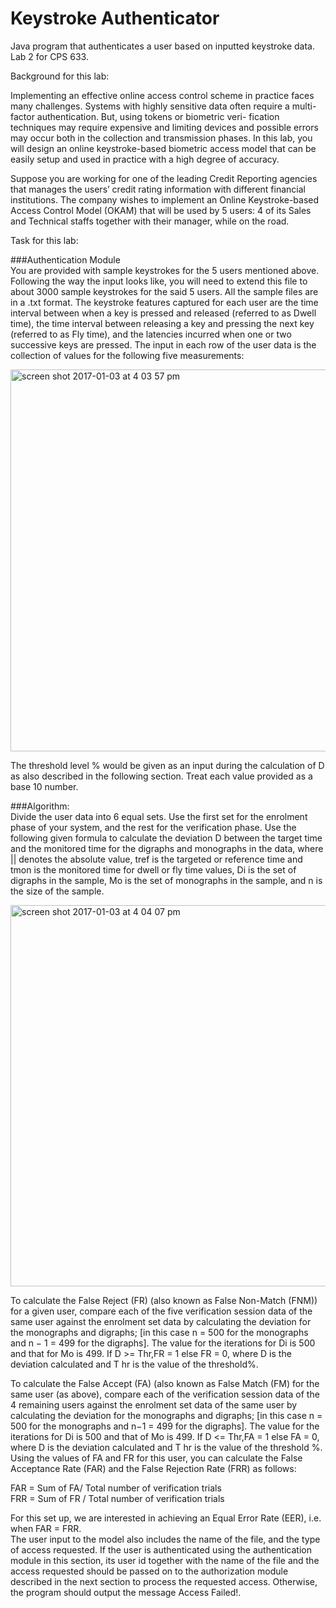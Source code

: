 # Keystroke Authenticator
Java program that authenticates a user based on inputted keystroke data. Lab 2 for CPS 633.

Background for this lab:

Implementing an effective online access control scheme in practice faces many challenges. Systems with highly sensitive data often require a multi-factor authentication. But, using tokens or biometric veri- fication techniques may require expensive and limiting devices and possible errors may occur both in the collection and transmission phases. In this lab, you will design an online keystroke-based biometric access model that can be easily setup and used in practice with a high degree of accuracy.

Suppose you are working for one of the leading Credit Reporting agencies that manages the users’ credit rating information with different financial institutions. The company wishes to implement an Online Keystroke-based Access Control Model (OKAM) that will be used by 5 users: 4 of its Sales and Technical staffs together with their manager, while on the road. 


Task for this lab:


###Authentication Module  
You are provided with sample keystrokes for the 5 users mentioned above. Following the way the input looks like, you will need to extend this file to about 3000 sample keystrokes for the said 5 users. All the sample files are in a .txt format. The keystroke features captured for each user are the time interval between when a key is pressed and released (referred to as Dwell time), the time interval between releasing a key and pressing the next key (referred to as Fly time), and the latencies incurred when one or two successive keys are pressed. The input in each row of the user data is the collection of values for the following five measurements:


<img width="611" alt="screen shot 2017-01-03 at 4 03 57 pm" src="https://cloud.githubusercontent.com/assets/15040875/21623301/b63fe298-d1cf-11e6-8cfc-10247d9fd263.png">


The threshold level % would be given as an input during the calculation of D as also described in the following section. Treat each value provided as a base 10 number.


###Algorithm:  
Divide the user data into 6 equal sets. Use the first set for the enrolment phase of your system, and the rest for the verification phase. Use the following given formula to calculate the deviation D between the target time and the monitored time for the digraphs and monographs in the data, where || denotes the absolute value, tref is the targeted or reference time and tmon is the monitored time for dwell or fly time values, Di is the set of digraphs in the sample, Mo is the set of monographs in the sample, and n is the size of the sample.


<img width="610" alt="screen shot 2017-01-03 at 4 04 07 pm" src="https://cloud.githubusercontent.com/assets/15040875/21623306/b9ccd6e6-d1cf-11e6-8ee2-88bcfd9f4d25.png">


To calculate the False Reject (FR) (also known as False Non-Match (FNM)) for a given user, compare each of the five verification session data of the same user against the enrolment set data by calculating the deviation for the monographs and digraphs; [in this case n = 500 for the monographs and n − 1 = 499 for the digraphs]. The value for the iterations for Di is 500 and that for Mo is 499. If D >= Thr,FR = 1 else FR = 0, where D is the deviation calculated and T hr is the value of the threshold%.


To calculate the False Accept (FA) (also known as False Match (FM) for the same user (as above), compare each of the verification session data of the 4 remaining users against the enrolment set data of the same user by calculating the deviation for the monographs and digraphs; [in this case n = 500 for the monographs and n−1 = 499 for the digraphs]. The value for the iterations for Di is 500 and that of Mo is 499. If D <= Thr,FA = 1 else FA = 0, where D is the deviation calculated and T hr is the value of the threshold %.
Using the values of FA and FR for this user, you can calculate the False Acceptance Rate (FAR) and the False Rejection Rate (FRR) as follows:


FAR = Sum of FA/ Total number of verification trials  
FRR = Sum of FR / Total number of verification trials 


For this set up, we are interested in achieving an Equal Error Rate (EER), i.e. when FAR = FRR.  
The user input to the model also includes the name of the file, and the type of access requested. If the user is authenticated using the authentication module in this section, its user id together with the name of the file and the access requested should be passed on to the authorization module described in the next section to process the requested access. Otherwise, the program should output the message Access Failed!.

